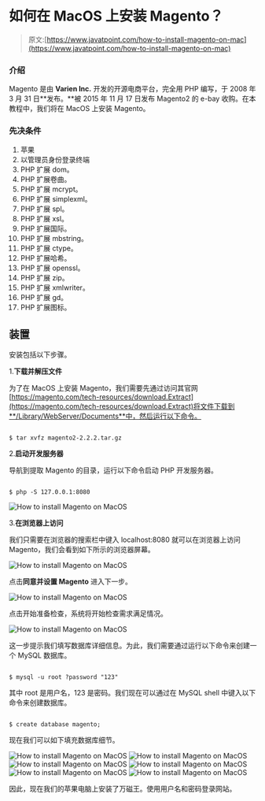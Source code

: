 # 如何在 MacOS 上安装 Magento？

> 原文:[https://www.javatpoint.com/how-to-install-magento-on-mac](https://www.javatpoint.com/how-to-install-magento-on-mac)

### 介绍

Magento 是由 **Varien Inc.** 开发的开源电商平台，完全用 PHP 编写，于 2008 年 3 月 31 日**发布。**被 2015 年 11 月 17 日发布 Magento2 的 e-bay 收购。在本教程中，我们将在 MacOS 上安装 Magento。

### 先决条件

1.  苹果
2.  以管理员身份登录终端
3.  PHP 扩展 dom。
4.  PHP 扩展卷曲。
5.  PHP 扩展 mcrypt。
6.  PHP 扩展 simplexml。
7.  PHP 扩展 spl。
8.  PHP 扩展 xsl。
9.  PHP 扩展国际。
10.  PHP 扩展 mbstring。
11.  PHP 扩展 ctype。
12.  PHP 扩展哈希。
13.  PHP 扩展 openssl。
14.  PHP 扩展 zip。
15.  PHP 扩展 xmlwriter。
16.  PHP 扩展 gd。
17.  PHP 扩展图标。

## 装置

安装包括以下步骤。

1.**下载并解压文件**

为了在 MacOS 上安装 Magento，我们需要先通过访问其官网[https://magento.com/tech-resources/download.Extract](https://magento.com/tech-resources/download.Extract)将文件下载到**/Library/WebServer/Documents**中，然后运行以下命令。

```

$ tar xvfz magento2-2.2.2.tar.gz

```

2.**启动开发服务器**

导航到提取 Magento 的目录，运行以下命令启动 PHP 开发服务器。

```

$ php -S 127.0.0.1:8080

```

![How to install Magento on MacOS](../Images/19700ce630e374221180ef545e2a5f3f.png)

3.**在浏览器上访问**

我们只需要在浏览器的搜索栏中键入 localhost:8080 就可以在浏览器上访问 Magento，我们会看到如下所示的浏览器屏幕。

![How to install Magento on MacOS](../Images/89093f47ed071465769c0bf3716347b6.png)

点击**同意并设置 Magento** 进入下一步。

![How to install Magento on MacOS](../Images/60f1c1e265c87cd5757d83f1b2cfb973.png)

点击开始准备检查，系统将开始检查需求满足情况。

![How to install Magento on MacOS](../Images/cdf5b651bfc2f4650fa293f4e044af2d.png)

这一步提示我们填写数据库详细信息。为此，我们需要通过运行以下命令来创建一个 MySQL 数据库。

```

$ mysql -u root ?password "123" 

```

其中 root 是用户名，123 是密码。我们现在可以通过在 MySQL shell 中键入以下命令来创建数据库。

```

$ create database magento;

```

现在我们可以如下填充数据库细节。

![How to install Magento on MacOS](../Images/de08303aedb4a6080dd7979ab3772e6a.png)
![How to install Magento on MacOS](../Images/9126f019233fe93d31e1042c438b7dd9.png)
![How to install Magento on MacOS](../Images/0b9d9b23ffbaaa09667ff892148360af.png)
![How to install Magento on MacOS](../Images/2e16bcc79a82410518c508cba2755fa5.png)
![How to install Magento on MacOS](../Images/e6d9ccd59c13afc52c87cdbaac3660a7.png)
![How to install Magento on MacOS](../Images/61b541dc1314b5efb7031908a5c01587.png)

因此，现在我们的苹果电脑上安装了万磁王。使用用户名和密码登录网站。